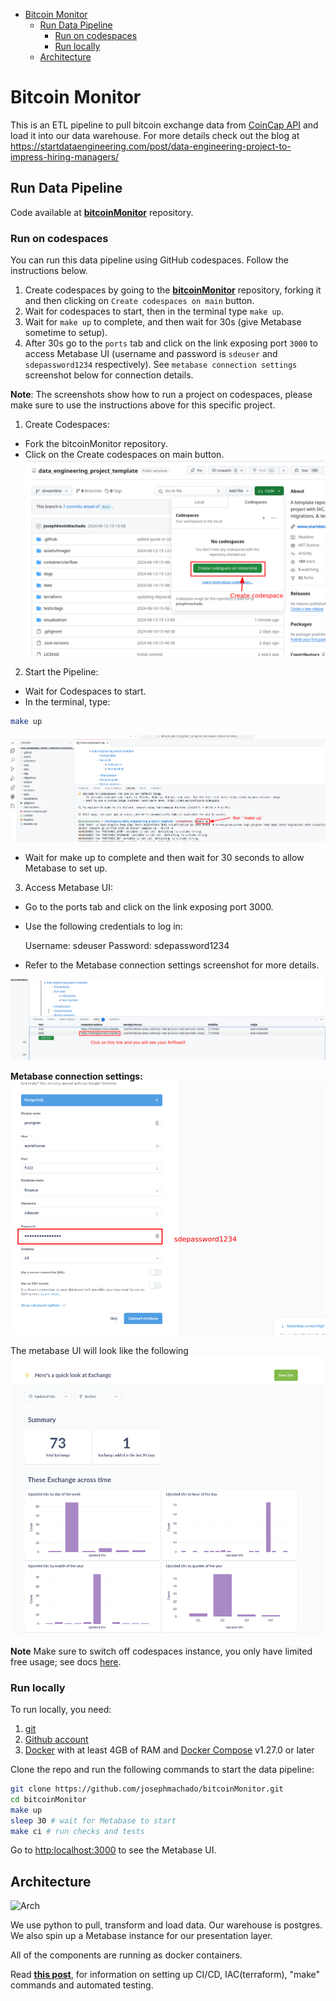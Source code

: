 

* [Bitcoin Monitor](#bitcoin-monitor)
    * [Run Data Pipeline](#run-data-pipeline)
        * [Run on codespaces](#run-on-codespaces)
        * [Run locally](#run-locally)
    * [Architecture](#architecture)

# Bitcoin Monitor

This is an ETL pipeline to pull bitcoin exchange data from [CoinCap API](https://docs.coincap.io/) and load it into our data warehouse. For more details check out the blog at https://startdataengineering.com/post/data-engineering-project-to-impress-hiring-managers/

## Run Data Pipeline

Code available at **[bitcoinMonitor](https://github.com/josephmachado/bitcoinMonitor/tree/main)** repository.

### Run on codespaces

You can run this data pipeline using GitHub codespaces. Follow the instructions below.

1. Create codespaces by going to the **[bitcoinMonitor](https://github.com/josephmachado/bitcoinMonitor/tree/main)** repository, forking it and then clicking on `Create codespaces on main` button.
2. Wait for codespaces to start, then in the terminal type `make up`.
3. Wait for `make up` to complete, and then wait for 30s (give Metabase sometime to setup).
4. After 30s go to the `ports` tab and click on the link exposing port `3000` to access Metabase UI (username and password is `sdeuser` and `sdepassword1234` respectively). See `metabase connection settings` screenshot below for connection details.

**Note**: The screenshots show how to run a project on codespaces, please make sure to use the instructions above for this specific project.

1. Create Codespaces:
- Fork the bitcoinMonitor repository.
- Click on the Create codespaces on main button.
![codespaces start](./assets/images/cs1.png)

2. Start the Pipeline:
- Wait for Codespaces to start.
- In the terminal, type:

```bash
make up

```

![codespaces make up](./assets/images/cs2.png)

-  Wait for make up to complete and then wait for 30 seconds to allow Metabase to set up.

3. Access Metabase UI:
- Go to the ports tab and click on the link exposing port 3000.
- Use the following credentials to log in:
  
   Username: sdeuser
   Password: sdepassword1234

- Refer to the Metabase connection settings screenshot for more details.

![codespaces open url](./assets/images/cs3.png)

**Metabase connection settings:**
![metabase setup](./assets/images/c.png)

The metabase UI will look like the following
![metabase UI](./assets/images/md.png)

**Note** Make sure to switch off codespaces instance, you only have limited free usage; see docs [here](https://github.com/features/codespaces#pricing).

### Run locally

To run locally, you need:

1. [git](https://git-scm.com/book/en/v2/Getting-Started-Installing-Git)
2. [Github account](https://github.com/)
3. [Docker](https://docs.docker.com/engine/install/) with at least 4GB of RAM and [Docker Compose](https://docs.docker.com/compose/install/) v1.27.0 or later

Clone the repo and run the following commands to start the data pipeline:

```bash
git clone https://github.com/josephmachado/bitcoinMonitor.git
cd bitcoinMonitor
make up
sleep 30 # wait for Metabase to start
make ci # run checks and tests
```
Go to [http:localhost:3000](http:localhost:3000) to see the Metabase UI.


## Architecture

![Arch](assets/images/bc_arch.png)

We use python to pull, transform and load data. Our warehouse is postgres. We also spin up a Metabase instance for our presentation layer.

All of the components are running as docker containers.

Read **[this post](https://www.startdataengineering.com/post/data-engineering-projects-with-free-template/)**, for information on setting up CI/CD, IAC(terraform), "make" commands and automated testing.


